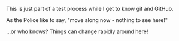 This is just part of a test process while I get to know git and GitHub.

As the Police like to say, "move along now - nothing to see here!"

...or who knows?  Things can change rapidly around here!
